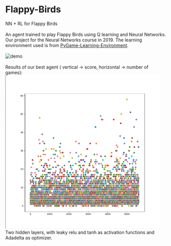 # Flappy-Birds
NN + RL for Flappy Birds
</br>
</br>
An agent trained to play Flappy Birds using Q learning and Neural Networks. Our project for the Neural Networks course in 2019. 
The learning environment used is from [PyGame-Learning-Environment](https://pygame-learning-environment.readthedocs.io/en/latest/user/games/flappybird.html).
</br>
</br>
<img src="demo.gif" alt="demo" height="480"/>
</br>
</br>
Results of our best agent ( vertical -> score, horizontal -> number of games):
</br>
<img src="demo.png" alt="demo" height="480"/>
</br>
Two hidden layers, with leaky relu and tanh as activation functions and Adadelta as optimizer.
